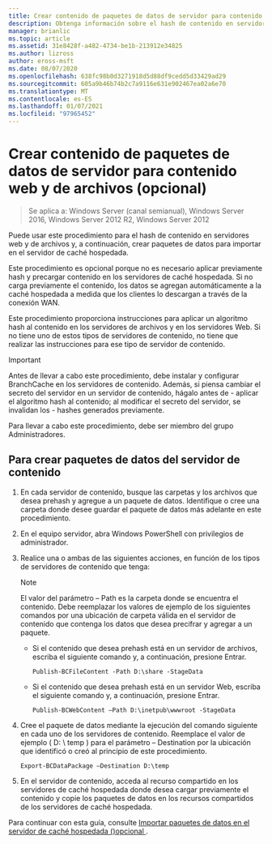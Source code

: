 ```yaml
---
title: Crear contenido de paquetes de datos de servidor para contenido web y de archivos (opcional)
description: Obtenga información sobre el hash de contenido en servidores web y de archivos y, a continuación, cree paquetes de datos para importar en el servidor de caché hospedada.
manager: brianlic
ms.topic: article
ms.assetid: 31e8428f-a482-4734-be1b-213912e34825
ms.author: lizross
author: eross-msft
ms.date: 08/07/2020
ms.openlocfilehash: 638fc98b0d3271918d5d88df9cedd5d33429ad29
ms.sourcegitcommit: 605a9b46b74b2c7a9116e631e902467ea02a6e70
ms.translationtype: MT
ms.contentlocale: es-ES
ms.lasthandoff: 01/07/2021
ms.locfileid: "97965452"
---
```

# <a name="create-content-server-data-packages-for-web-and-file-content-optional"></a>Crear contenido de paquetes de datos de servidor para contenido web y de archivos (opcional)

>Se aplica a: Windows Server (canal semianual), Windows Server 2016, Windows Server 2012 R2, Windows Server 2012

Puede usar este procedimiento para el hash de contenido en servidores web y de archivos y, a continuación, crear paquetes de datos para importar en el servidor de caché hospedada.

Este procedimiento es opcional porque no es necesario aplicar previamente hash y precargar contenido en los servidores de caché hospedada. Si no carga previamente el contenido, los datos se agregan automáticamente a la caché hospedada a medida que los clientes lo descargan a través de la conexión WAN.

Este procedimiento proporciona instrucciones para aplicar un algoritmo hash al contenido en los servidores de archivos y en los servidores Web. Si no tiene uno de estos tipos de servidores de contenido, no tiene que realizar las instrucciones para ese tipo de servidor de contenido.

>[!IMPORTANT]
>Antes de llevar a cabo este procedimiento, debe instalar y configurar BranchCache en los servidores de contenido. Además, si piensa cambiar el secreto del servidor en un servidor de contenido, hágalo antes de \- aplicar el algoritmo hash al contenido; al modificar el secreto del servidor, se invalidan los \- hashes generados previamente.

Para llevar a cabo este procedimiento, debe ser miembro del grupo Administradores.

## <a name="to-create-content-server-data-packages"></a>Para crear paquetes de datos del servidor de contenido

1. En cada servidor de contenido, busque las carpetas y los archivos que desea prehash y agregue a un paquete de datos. Identifique o cree una carpeta donde desee guardar el paquete de datos más adelante en este procedimiento.

2. En el equipo servidor, abra Windows PowerShell con privilegios de administrador.

3. Realice una o ambas de las siguientes acciones, en función de los tipos de servidores de contenido que tenga:

    > [!NOTE]
    > El valor del parámetro – Path es la carpeta donde se encuentra el contenido. Debe reemplazar los valores de ejemplo de los siguientes comandos por una ubicación de carpeta válida en el servidor de contenido que contenga los datos que desea precifrar y agregar a un paquete.

    - Si el contenido que desea prehash está en un servidor de archivos, escriba el siguiente comando y, a continuación, presione Entrar.

        ```
        Publish-BCFileContent -Path D:\share -StageData
        ```

    -   Si el contenido que desea prehash está en un servidor Web, escriba el siguiente comando y, a continuación, presione Entrar.

        ```
        Publish-BCWebContent –Path D:\inetpub\wwwroot -StageData
        ```

4. Cree el paquete de datos mediante la ejecución del comando siguiente en cada uno de los servidores de contenido. Reemplace el valor de ejemplo \( D: \\ temp \) para el parámetro – Destination por la ubicación que identificó o creó al principio de este procedimiento.

    ```
    Export-BCDataPackage –Destination D:\temp
    ```

5. En el servidor de contenido, acceda al recurso compartido en los servidores de caché hospedada donde desea cargar previamente el contenido y copie los paquetes de datos en los recursos compartidos de los servidores de caché hospedada.

Para continuar con esta guía, consulte [Importar paquetes de datos en el servidor de caché hospedada &#40;&#41;opcional ](9-Bc-Import-Data.md).

